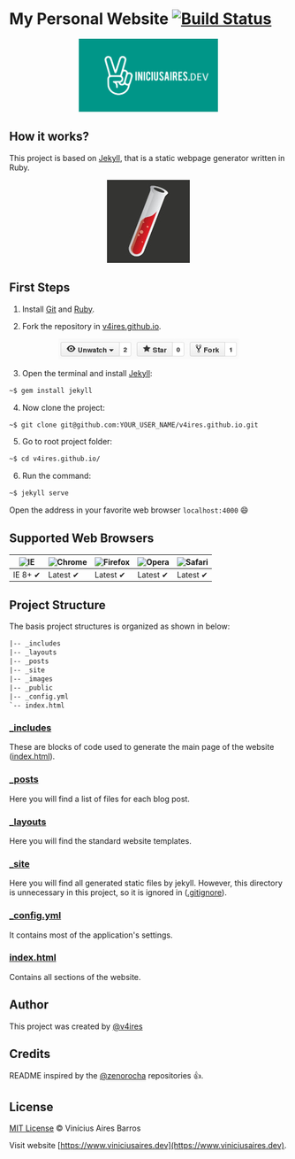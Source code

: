 # My Personal Website [![Build Status](https://travis-ci.org/v4ires/v4ires.github.io.svg?branch=master)](https://travis-ci.org/v4ires/v4ires.github.io)

<p align="center"><img src="assets/images/logo-social.png" width="50%" /></p>

## How it works?

This project is based on [Jekyll](http://jekyllrb.com/), that is a static webpage generator written in Ruby.

<p align="center"><img src="assets/images/jekyll_logo.jpg"/></p>

## First Steps

1. Install [Git](http://git-scm.com/downloads) and [Ruby](http://www.ruby-lang.org/pt/downloads/).

2. Fork the repository in [v4ires.github.io](https://github.com/v4ires/v4ires.github.io).

<p align="center"><img src="assets/images/fork.png" /></p>

3. Open the terminal and install [Jekyll](http://jekyllrb.com/):

```sh
~$ gem install jekyll
```

4. Now clone the project:

```sh
~$ git clone git@github.com:YOUR_USER_NAME/v4ires.github.io.git
```

5. Go to root project folder:

```sh
~$ cd v4ires.github.io/
```

6. Run the command:

```sh
~$ jekyll serve
```

Open the address in your favorite web browser `localhost:4000` :smile:

## Supported Web Browsers

![IE](https://cloud.githubusercontent.com/assets/398893/3528325/20373e76-078e-11e4-8e3a-1cb86cf506f0.png) | ![Chrome](https://cloud.githubusercontent.com/assets/398893/3528328/23bc7bc4-078e-11e4-8752-ba2809bf5cce.png) | ![Firefox](https://cloud.githubusercontent.com/assets/398893/3528329/26283ab0-078e-11e4-84d4-db2cf1009953.png) | ![Opera](https://cloud.githubusercontent.com/assets/398893/3528330/27ec9fa8-078e-11e4-95cb-709fd11dac16.png) | ![Safari](https://cloud.githubusercontent.com/assets/398893/3528331/29df8618-078e-11e4-8e3e-ed8ac738693f.png)
--- | --- | --- | --- | --- |
IE 8+ ✔ | Latest ✔ | Latest ✔ | Latest ✔ | Latest ✔ |

## Project Structure

The basis project structures is organized as shown in below:

```
|-- _includes
|-- _layouts
|-- _posts
|-- _site
|-- _images
|-- _public
|-- _config.yml
`-- index.html
```

### [_includes](https://github.com/v4ires/v4ires.github.io/tree/master/_includes)

These are blocks of code used to generate the main page of the website ([index.html](https://github.com/v4ires/v4ires.github.io/blob/master/index.html)).

### [_posts](https://github.com/v4ires/v4ires.github.io/tree/master/_posts)

Here you will find a list of files for each blog post.

### [_layouts](https://github.com/v4ires/v4ires.github.io/tree/master/_layouts)

Here you will find the standard website templates.

### [_site](https://github.com/v4ires/v4ires.github.io/tree/master/_site)

Here you will find all generated static files by jekyll. However, this directory is unnecessary in this project, so it is ignored in ([.gitignore](https://github.com/v4ires/v4ires.github.io/blob/master/.gitignore)).

### [_config.yml](https://github.com/v4ires/v4ires.github.io/blob/master/_config.yml)

It contains most of the application's settings.

### [index.html](https://github.com/v4ires/v4ires.github.io/blob/master/index.html)

Contains all sections of the website.

## Author

This project was created by [@v4ires](https://www.github.com/v4ires)

## Credits

README inspired by the [@zenorocha](https://github.com/zenorocha) repositories :+1:.

## License

[MIT License](https://www.viniciusaires.dev/mit) © Vinícius Aires Barros

Visit website [https://www.viniciusaires.dev](https://www.viniciusaires.dev).
